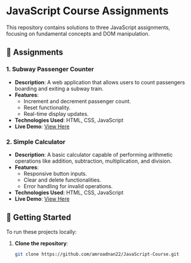 # JavaScript Course Assignments

This repository contains solutions to three JavaScript assignments, focusing on fundamental concepts and DOM manipulation.

## 📁 Assignments

### 1. Subway Passenger Counter

- **Description**: A web application that allows users to count passengers boarding and exiting a subway train.
- **Features**:
  - Increment and decrement passenger count.
  - Reset functionality.
  - Real-time display updates.
- **Technologies Used**: HTML, CSS, JavaScript
- **Live Demo**: [View Here](https://amroadnan22.github.io/JavaScript-Course/The-first-assignment/Subway-Passenger-Counter.html)

### 2. Simple Calculator

- **Description**: A basic calculator capable of performing arithmetic operations like addition, subtraction, multiplication, and division.
- **Features**:
  - Responsive button inputs.
  - Clear and delete functionalities.
  - Error handling for invalid operations.
- **Technologies Used**: HTML, CSS, JavaScript
- **Live Demo**: [View Here](https://amroadnan22.github.io/JavaScript-Course/The-second-assignment/Simple-Calculator.html)

## 🚀 Getting Started

To run these projects locally:

1. **Clone the repository**:
   ```bash
   git clone https://github.com/amroadnan22/JavaScript-Course.git
